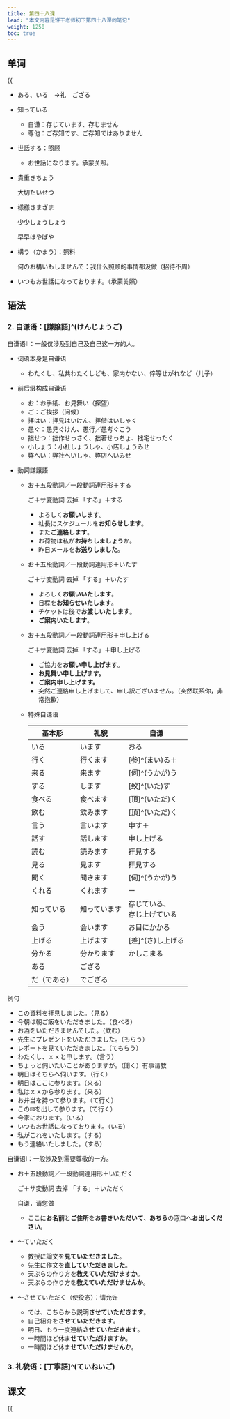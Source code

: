 ```yaml
---
title: 第四十八课
lead: "本文内容是饼干老师初下第四十八课的笔记"
weight: 1250
toc: true
---
```


## 单词

{{<audio src="https://tellyouwhat-static-1251995834.cos.ap-chongqing.myqcloud.com/audios/cs_danci/48第四十八课.mp3">}}

- ある、いる　→礼　ござる

- 知っている

  - 自谦：存じています、存じません
  - 尊他：ご存知です、ご存知ではありません

- 世話する：照顾

  - お世話になります。承蒙关照。

- 貴重きちょう

  大切たいせつ

- 様様さまざま

  少少しょうしょう

  早早はやばや

- 構う（かまう）：照料

  何のお構いもしませんで：我什么照顾的事情都没做（招待不周）

- いつもお世話になっております。（承蒙关照）

## 语法

### 2. 自谦语：[謙譲語]^(けんじょうご)

自谦语Ⅱ：一般仅涉及到自己及自己这一方的人。

- 词语本身是自谦语
   - わたくし、私共わたくしども、家内かない、倅等せがれなど（儿子）

- 前后缀构成自谦语
   - お：お手紙、お見舞い（探望）
   - ご：ご挨拶（问候）
   - 拝はい：拝見はいけん、拝借はいしゃく
   - 愚ぐ：愚見ぐけん、愚行／愚考ぐこう
   - 拙せつ：拙作せっさく、拙著せっちょ、拙宅せったく
   - 小しょう：小社しょうしゃ、小店しょうみせ
   - 弊へい：弊社へいしゃ、弊店へいみせ

- 動詞謙譲語

   - お＋五段動詞／一段動詞連用形＋する

      ご＋サ変動詞 去掉 「する」＋する

      - よろしく**お願いします**。
      - 社長にスケジュールを**お知らせします**。
      - また**ご連絡します**。
      - お荷物は私が**お持ちしましょう**か。
      - 昨日メールを**お送りしました**。

   - お＋五段動詞／一段動詞連用形＋いたす

      ご＋サ変動詞 去掉 「する」＋いたす

      - よろしく**お願いいたします**。
      - 日程を**お知らせいたします**。
      - チケットは後で**お渡しいたします**。
      - **ご案内いたします**。

   - お＋五段動詞／一段動詞連用形＋申し上げる

      ご＋サ変動詞 去掉 「する」＋申し上げる

      - ご協力を**お願い申し上げます**。
      - **お見舞い申し上げます。**
      - **ご案内申し上げます。**
      - 突然ご連絡申し上げまして、申し訳ございません。（突然联系你，非常抱歉）

   - 特殊自谦语

     | 基本形       | 礼貌         | 自谦                             |
     | ------------ | ------------ | -------------------------------- |
     | いる         | います       | おる                             |
     | 行く         | 行くます     | [参]^(まい)る＋                   |
     | 来る         | 来ます       | [伺]^(うかが)う                   |
     | する         | します       | [致]^(いた)す                     |
     | 食べる       | 食べます     | [頂]^(いただ)く                   |
     | 飲む         | 飲みます     | [頂]^(いただ)く                   |
     | 言う         | 言います     | 申す＋                           |
     | 話す         | 話します     | 申し上げる                       |
     | 読む         | 読みます     | 拝見する                         |
     | 見る         | 見ます       | 拝見する                         |
     | 聞く         | 聞きます     | [伺]^(うかが)う                   |
     | くれる       | くれます     | ー                               |
     | 知っている   | 知っています | 存じている、<br />存じ上げている |
     | 会う         | 会います     | お目にかかる                     |
     | 上げる       | 上げます     | [差]^(さ)し上げる                 |
     | 分かる       | 分かります   | かしこまる                       |
     | ある         | ござる       |                                  |
     | だ（である） | でござる     |                                  |

例句

- この資料を拝見しました。（見る）
- 今朝は朝ご飯をいただきました。（食べる）
- お酒をいただきませんでした。（飲む）
- 先生にプレゼントをいただきました。（もらう）
- レポートを見ていただきました。（てもらう）
- わたくし、ｘｘと申します。（言う）
- ちょっと伺いたいことがありますが。（聞く）有事请教
- 明日はそちらへ伺います。（行く）
- 明日はここに参ります。（来る）
- 私はｘｘから参ります。（来る）
- お弁当を持って参ります。（て行く）
- この✉を出して参ります。（て行く）
- 今家におります。（いる）
- いつもお世話になっております。（いる）
- 私がこれをいたします。（する）
- もう連絡いたしました。（する）

自谦语Ⅰ：一般涉及到需要尊敬的一方。

- お＋五段動詞／一段動詞連用形＋いただく

  ご＋サ変動詞 去掉 「する」＋いただく

  自谦，请您做

  - ここに**お名前**と**ご住所**を**お書きいただいて**、**あちら**の窓口へ**お出しください**。

- ～ていただく

  - 教授に論文を**見ていただきました**。
  - 先生に作文を**直していただきました**。
  - 天ぷらの作り方を**教えていただけますか**。
  - 天ぷらの作り方を**教えていただけませんか**。

- ～させていただく（使役态）：请允许

  - では、こちらから説明**させていただきます**。
  - 自己紹介を**させていただきます**。
  - 明日、もう一度連絡**させていただきます**。
  - 一時間ほど休ま**せていただけますか**。
  - 一時間ほど休ま**せていただけませんか**。


### 3. 礼貌语：[丁寧語]^(ていねいご)

## 课文

{{<audio src="https://tellyouwhat-static-1251995834.cos.ap-chongqing.myqcloud.com/audios/cs_kewen/43-48课 新标日初级课文/Lesson48.mp3">}}
